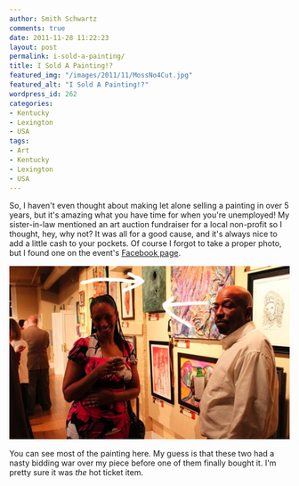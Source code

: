 ```yaml
---
author: Smith Schwartz
comments: true
date: 2011-11-28 11:22:23
layout: post
permalink: i-sold-a-painting/
title: I Sold A Painting!?
featured_img: "/images/2011/11/MossNo4Cut.jpg"
featured_alt: "I Sold A Painting!?"
wordpress_id: 262
categories:
- Kentucky
- Lexington
- USA
tags:
- Art
- Kentucky
- Lexington
- USA
---
```


So, I haven't even thought about making let alone selling a painting in over 5 years, but it's amazing what you have time for when you're unemployed! My sister-in-law mentioned an art auction fundraiser for a local non-profit so I thought, hey, why not? It was all for a good cause, and it's always nice to add a little cash to your pockets. Of course I forgot to take a proper photo, but I found one on the event's [Facebook page](https://www.facebook.com/media/set/?set=a.10150909829450538.753151.201914565537&type=3).

![](/images/2011/11/MossNo4.jpg)

You can see most of the painting here. My guess is that these two had a nasty bidding war over my piece before one of them finally bought it. I'm pretty sure it was _the_ hot ticket item.
